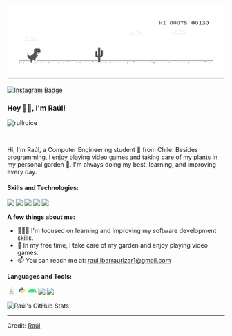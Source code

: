 
![Dino](https://raw.githubusercontent.com/sanket9006/sanket9006/master/dino.gif)

[![Instagram Badge](https://img.shields.io/badge/-@rull_roice-D7008A?style=flat-square&labelColor=D7008A&logo=Instagram&logoColor=white&link=https://www.instagram.com/rull_roice/)](https://www.instagram.com/rull_roice/)

### Hey 👋🏽, I'm Raúl!

<p align="left"> <img src="https://komarev.com/ghpvc/?username=rullroice" alt="rullroice" /> </p>

<br/>

Hi, I'm Raúl, a Computer Engineering student 🚀 from Chile. Besides programming, I enjoy playing video games and taking care of my plants in my personal garden 🌱. I'm always doing my best, learning, and improving every day.

#### Skills and Technologies:
![](https://img.shields.io/badge/Java-%7C-blue) ![](https://img.shields.io/badge/Visual%20Studio-%7C-orange) ![](https://img.shields.io/badge/Python-%7C-yellow) ![](https://img.shields.io/badge/NetBeans-%7C-green) ![](https://img.shields.io/badge/Android%20Studio-%7C-blueviolet)

**A few things about me:**

- 👨🏽‍💻 I'm focused on learning and improving my software development skills.
- 🌱 In my free time, I take care of my garden and enjoy playing video games.
- 📫 You can reach me at: raul.ibarraurizar1@gmail.com

**Languages and Tools:**   

<code><img height="20" src="https://raw.githubusercontent.com/github/explore/80688e429a7d4ef2fca1e82350fe8e3517d3494d/topics/java/java.png"></code>
<code><img height="20" src="https://raw.githubusercontent.com/github/explore/80688e429a7d4ef2fca1e82350fe8e3517d3494d/topics/python/python.png"></code>
<code><img height="20" src="https://raw.githubusercontent.com/github/explore/06c0697d83f8f1579a11cf3b0e907d5f03adcdc9/topics/android/android.png"></code>
<code><img height="20" src="https://raw.githubusercontent.com/github/explore/06c0697d83f8f1579a11cf3b0e907d5f03adcdc9/topics/netbeans/netbeans.png"></code>
<code><img height="20" src="https://raw.githubusercontent.com/github/explore/80688e429a7d4ef2fca1e82350fe8e3517d3494d/topics/visualstudio/visualstudio.png"></code>

![Raúl's GitHub Stats](https://github-readme-stats.vercel.app/api?username=rullroice&show_icons=true&theme=radical)

----
Credit: [Raúl](https://github.com/rullroice)

